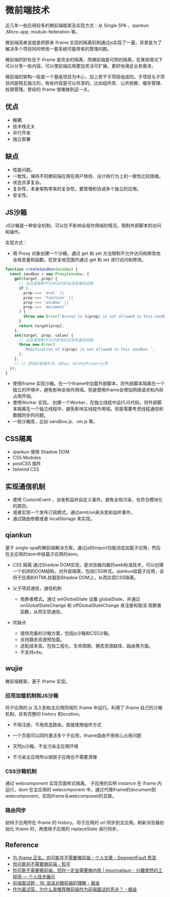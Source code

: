 # 微前端技术

近几年一些应用较多的微前端框架及实现方式：从 Single SPA ，qiankun ,Micro-app, module-federation 等。

微前端简单说就是把原来 iframe 实现的隔离机制通过js实现了一遍，背景是为了解决多个项目同时修改一套系统可能带来的管理问题。

微前端的好处在于 iframe 是完全的隔离，而微前端是可控的隔离，在某些情况下可以分享一些内容。可以使前端应用更加灵活可扩展，更好地满足业务需求。

微前端的架构一般是一个基座项目为中心，加上若干子项目组成的。子项目与子项目间是相互独立的，有些内容是可以共享的。比如组件库、公共依赖、缓存管理、权限管理。曾经的 iframe 很难做到这一点。

## 优点

- 解耦
- 技术栈无关
- 并行开发
- 独立部署

## 缺点

- 性能问题。
- 一致性。保持不同微前端应用在用户体验、设计和行为上的一致性比较困难。
- 状态共享复杂。
- 复杂性，本身架构带来的复杂性，要管理和协调多个独立的应用。
- 安全性。

## JS沙箱

JS沙箱是一种安全机制，可以在不影响全局作用域的情况，限制外部脚本的访问和操作。

实现方式：

- 用 Proxy 对象创建一个沙箱，通过 get 和 set 方法限制不允许访问和修改地全局变量和函数。在安全地范围内通过 get 和 set 进行访问和修改。

```js
function createSandbox(window) {
  const sandbox = new Proxy(window, {
    get(target, prop) {
      // 在这里限制不允许访问的全局变量和函数
      if (
        prop === 'eval' ||
        prop === 'Function' ||
        prop === 'window' ||
        prop === 'document'
      ) {
        throw new Error(`Access to ${prop} is not allowed in this sandbox.`);
      }
      return target[prop];
    },
    set(target, prop, value) {
      // 在这里限制不允许修改的全局变量和函数
      throw new Error(
        `Modification of ${prop} is not allowed in this sandbox.`,
      );
    },
    // // 其他拦截器方法，如has、deleteProperty等
  });
}
```

- 使用iframe 实现沙箱。在一个iframe中加载外部脚本，将外部脚本隔离在一个独立的环境中，避免影响全局作用域。但是使用iframe会增加网络请求和内存占用开销。
- 使用Worker 实现。 创建一个Worker，在独立线程中运行JS代码，将外部脚本隔离在一个独立线程中，避免影响主线程作用域。但是需要考虑线程通信和数据同步的问题。
- 一些沙箱库，比如 sandbox.js、vm.js 等。

## CSS隔离

- qiankun 使用 Shadow DOM
- CSS Modules
- postCSS 插件
- tailwind CSS

## 实现通信机制

- 使用 CustomEvent ，派发和监听自定义事件。避免全局污染，也符合模块化的原则。
- 或者实现一个发布订阅模式，通过emit/on来派发和监听事件。
- 通过路由参数或者 localStorage 来实现。

## qiankun

基于 single-spa的微前端解决方案，通过js的import功能动态加载子应用，然后在主应用的dom中挂载子应用的dom。

- CSS 隔离
  通过Shadow DOM实现，是浏览器内置的web标准技术，可以创建一个封闭的DOM结构，对外部隔离，包括CSS样式。qiankun挂载子应用，会将子应用的HTML挂载到Shadow DOM上，从而实现CSS隔离。

- 父子项目通信，通信机制

  - 观察者模式。通过 setGlobalState 设置 globalState，并通过 onGlobalStateChange 和 offGlobalStateChange 来注册和取消 观察者 函数，从而实现通信。

- 优缺点
  - 提供完备的沙箱方案，包括js沙箱和CSS沙箱。
  - 支持静态资源预加载。
  - 适配成本高，包括工程化、生命周期、静态资源路径、路由等方面。
  - 不支持vite。

## wujie

微前端框架，基于 iframe 实现。

### 应用加载机制和JS沙箱

将子应用的 js 注入到和主应用同域的 iframe 中运行。利用了 iframe 自己的沙箱机制，且有完整的 history 和location。

- 不用注册，不用改造路由，直接使用组件方式

- 一个页面可以同时激活多个子应用，iframe路由不用担心占用问题

- 天然js沙箱，不会污染主应用环境

- 不污染主应用所以销毁子应用也不需要清理

### CSS沙箱机制

通过 webcomponent 实现页面样式隔离。
子应用的实例 instance 在 iframe 内运行，dom 在主应用的 webcomponent 中，通过代理iframe的document到webcomponent，实现iframe与webcomponet的互联。

### 路由同步

劫持子应用所在 iframe 的 history，将子应用的 url 同步到主应用。刷新浏览器初始化 iframe 时，再使用子应用的 replaceState 进行同步。

## Reference

- [为 iframe 正名，你可能并不需要微前端 - 个人文章 - SegmentFault 思否](https://segmentfault.com/a/1190000043251250)
- [你可能并不需要微前端 - 知乎](https://zhuanlan.zhihu.com/p/391248835)
- [你可能不需要微前端，但你一定会需要微内核 | moonrailgun - 兴趣使然的工程师 — 个人技术展示](http://moonrailgun.com/posts/cecd0a5c/)
- [前端面试题 - 18. 谈谈对微前端的理解 - 掘金](https://juejin.cn/post/7216635223534256187?searchId=20240411170348F0EB18B7A367EB254C3B)
- [作为面试官，为什么我推荐微前端作为前端面试的亮点？ - 掘金](https://juejin.cn/post/7252342216843296828?searchId=20240411170348F0EB18B7A367EB254C3B)
